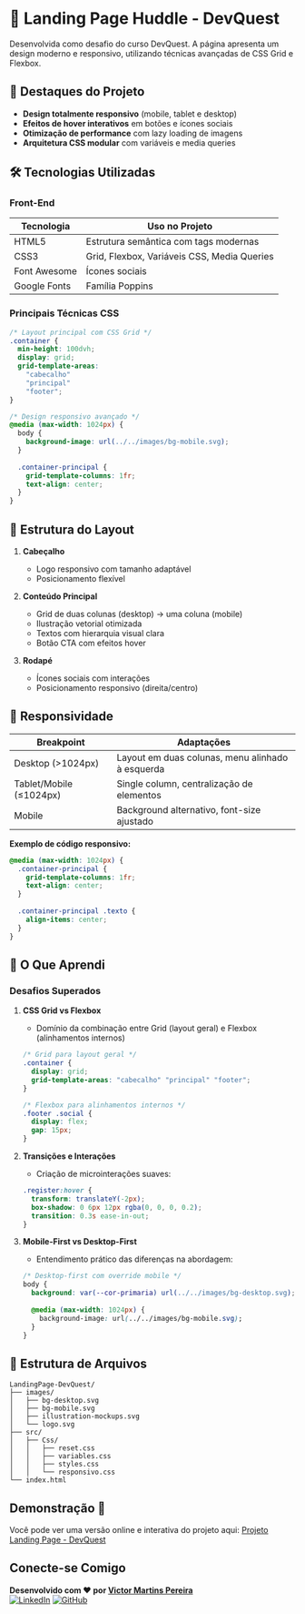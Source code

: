 # 🚀 **Landing Page Huddle - DevQuest**

Desenvolvida como desafio do curso DevQuest. A página apresenta um design moderno e responsivo, utilizando técnicas avançadas de CSS Grid e Flexbox.

## 🌟 **Destaques do Projeto**

- **Design totalmente responsivo** (mobile, tablet e desktop)
- **Efeitos de hover interativos** em botões e ícones sociais
- **Otimização de performance** com lazy loading de imagens
- **Arquitetura CSS modular** com variáveis e media queries

## 🛠 **Tecnologias Utilizadas**

### **Front-End**
| Tecnologia | Uso no Projeto |
|------------|----------------|
| HTML5 | Estrutura semântica com tags modernas |
| CSS3 | Grid, Flexbox, Variáveis CSS, Media Queries |
| Font Awesome | Ícones sociais |
| Google Fonts | Família Poppins |

### **Principais Técnicas CSS**
```css
/* Layout principal com CSS Grid */
.container {
  min-height: 100dvh;
  display: grid;
  grid-template-areas:
    "cabecalho"
    "principal"
    "footer";
}

/* Design responsivo avançado */
@media (max-width: 1024px) {
  body {
    background-image: url(../../images/bg-mobile.svg);
  }
  
  .container-principal {
    grid-template-columns: 1fr;
    text-align: center;
  }
}
```

## 🎨 **Estrutura do Layout**

1. **Cabeçalho**
   - Logo responsivo com tamanho adaptável
   - Posicionamento flexível

2. **Conteúdo Principal**
   - Grid de duas colunas (desktop) → uma coluna (mobile)
   - Ilustração vetorial otimizada
   - Textos com hierarquia visual clara
   - Botão CTA com efeitos hover

3. **Rodapé**
   - Ícones sociais com interações
   - Posicionamento responsivo (direita/centro)

## 📱 **Responsividade**

| Breakpoint | Adaptações |
|------------|------------|
| Desktop (>1024px) | Layout em duas colunas, menu alinhado à esquerda |
| Tablet/Mobile (≤1024px) | Single column, centralização de elementos |
| Mobile | Background alternativo, font-size ajustado |

**Exemplo de código responsivo:**
```css
@media (max-width: 1024px) {
  .container-principal {
    grid-template-columns: 1fr;
    text-align: center;
  }
  
  .container-principal .texto {
    align-items: center;
  }
}
```

## 🎯 **O Que Aprendi**

### **Desafios Superados**
1. **CSS Grid vs Flexbox**
   - Domínio da combinação entre Grid (layout geral) e Flexbox (alinhamentos internos)
   ```css
   /* Grid para layout geral */
   .container {
     display: grid;
     grid-template-areas: "cabecalho" "principal" "footer";
   }
   
   /* Flexbox para alinhamentos internos */
   .footer .social {
     display: flex;
     gap: 15px;
   }
   ```

2. **Transições e Interações**
   - Criação de microinterações suaves:
   ```css
   .register:hover {
     transform: translateY(-2px);
     box-shadow: 0 6px 12px rgba(0, 0, 0, 0.2);
     transition: 0.3s ease-in-out;
   }
   ```

3. **Mobile-First vs Desktop-First**
   - Entendimento prático das diferenças na abordagem:
   ```css
   /* Desktop-first com override mobile */
   body {
     background: var(--cor-primaria) url(../../images/bg-desktop.svg);
     
     @media (max-width: 1024px) {
       background-image: url(../../images/bg-mobile.svg);
     }
   }
   ```

## 📂 **Estrutura de Arquivos**

```
LandingPage-DevQuest/
├── images/
│   ├── bg-desktop.svg
│   ├── bg-mobile.svg
│   ├── illustration-mockups.svg
│   └── logo.svg
├── src/
│   ├── Css/
│   │   ├── reset.css
│   │   ├── variables.css
│   │   ├── styles.css
│   │   └── responsivo.css
└── index.html
```

## Demonstração 🚀

Você pode ver uma versão online e interativa do projeto aqui: [Projeto Landing Page - DevQuest](https://victor-martins-pereira.github.io/LandingPage-DevQuest/)

## Conecte-se Comigo

**Desenvolvido com ❤️ por [Victor Martins Pereira](https://www.instagram.com/victor_martins.p/)**  
[![LinkedIn](https://img.shields.io/badge/LinkedIn-0077B5?style=for-the-badge&logo=linkedin&logoColor=white)](www.linkedin.com/in/victor-martins-pereira-dev) [![GitHub](https://img.shields.io/badge/GitHub-100000?style=for-the-badge&logo=github&logoColor=white)](https://github.com/Victor-Martins-Pereira)

